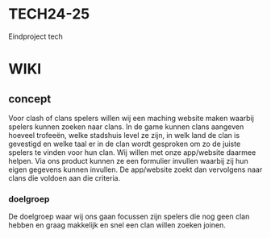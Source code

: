 # TECH24-25
 Eindproject tech

# WIKI

## concept
Voor clash of clans spelers willen wij een maching website maken waarbij spelers kunnen zoeken naar clans. In de game kunnen clans aangeven hoeveel trofeeën, welke stadshuis level ze zijn, in welk land de clan is gevestigd en welke taal er in de clan wordt gesproken om zo de juiste spelers te vinden voor hun clan. Wij willen met onze app/website daarmee helpen. Via ons product kunnen ze een formulier invullen waarbij zij hun eigen gegevens kunnen invullen. De app/website zoekt dan vervolgens naar clans die voldoen aan die criteria.

### doelgroep
De doelgroep waar wij ons gaan focussen zijn spelers die nog geen clan hebben en graag makkelijk en snel een clan willen zoeken joinen.
